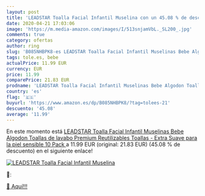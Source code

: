 ```yaml
---
layout: post
title: 'LEADSTAR Toalla Facial Infantil Muselina con un 45.08 % de descuento'
date: 2020-04-21 17:03:06
image: 'https://m.media-amazon.com/images/I/513snjamVbL._SL200_.jpg'
comments: true
category: ofertas
author: ring
slug: 'B085NHBPK8-es LEADSTAR Toalla Facial Infantil Muselinas Bebe Algodon...'
tags: tole.es, bebe
actualPrice: 11.99 EUR
currency: EUR
price: 11.99
comparePrice: 21.83 EUR
prodname: 'LEADSTAR Toalla Facial Infantil Muselinas Bebe Algodon Toallas de lavabo  Premium Reutilizables Toallas - Extra Suave para la piel sensible  10 Pack '
country: 'es'
flag: '🇪🇸'
buyurl: 'https://www.amazon.es/dp/B085NHBPK8/?tag=tolees-21'
descuento: '45.08'
average: '11.99'
---
```


En este momento está [LEADSTAR Toalla Facial Infantil Muselinas Bebe Algodon Toallas de lavabo  Premium Reutilizables Toallas - Extra Suave para la piel sensible  10 Pack ](https://www.amazon.es/dp/B085NHBPK8/?tag=tolees-21) a 11.99 EUR (original: 21.83 EUR) (45.08 %  de descuento) en el siguiente enlace!

[![LEADSTAR Toalla Facial Infantil Muselina](https://m.media-amazon.com/images/I/513snjamVbL._SL200_.jpg)](https://www.amazon.es/dp/B085NHBPK8/?tag=tolees-21)

🔎:


[🛒 Aquí!!!](https://www.amazon.es/dp/B085NHBPK8/?tag=tolees-21)
